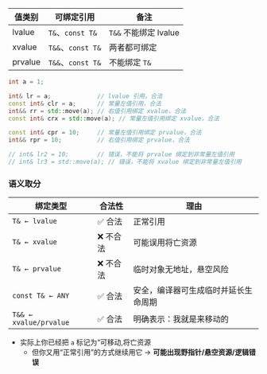 | 值类别     | 可绑定引用            | 备注                |
| ------- | ---------------- | ----------------- |
| lvalue  | `T&`、`const T&`  | `T&&` 不能绑定 lvalue |
| xvalue  | `T&&`、`const T&` | 两者都可绑定            |
| prvalue | `T&&`、`const T&` | 不能绑定 `T&`         |
```cpp
int a = 1;

int& lr = a;             // lvalue 引用，合法
const int& clr = a;      // 常量左值引用，合法
int&& rr = std::move(a); // 右值引用绑定 xvalue，合法
const int& crx = std::move(a); // 常量左值引用绑定 xvalue，合法

const int& cpr = 10;     // 常量左值引用绑定 prvalue，合法
int&& rpr = 10;          // 右值引用绑定 prvalue，合法

// int& lr2 = 10;        // 错误，不能将 prvalue 绑定到非常量左值引用
// int& lr3 = std::move(a); // 错误，不能将 xvalue 绑定到非常量左值引用
```
### 语义取分

| 绑定类型                   | 合法性   | 理由                 |
| ---------------------- | ----- | ------------------ |
| `T& ← lvalue`          | ✅ 合法  | 正常引用               |
| `T& ← xvalue`          | ❌ 不合法 | 可能误用将亡资源           |
| `T& ← prvalue`         | ❌ 不合法 | 临时对象无地址，悬空风险       |
| `const T& ← ANY`       | ✅ 合法  | 安全，编译器可生成临时并延长生命周期 |
| `T&& ← xvalue/prvalue` | ✅ 合法  | 明确表示：我就是来移动的       |
- 实际上你已经把 `a` 标记为“可移动,将亡资源
	- 但你又用“正常引用”的方式继续用它 → **可能出现野指针/悬空资源/逻辑错误**